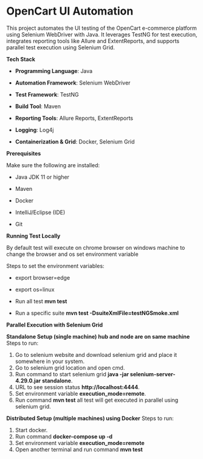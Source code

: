 # **OpenCart UI Automation**

This project automates the UI testing of the OpenCart e-commerce platform using Selenium WebDriver with Java. It leverages TestNG for test execution, integrates reporting tools like Allure and ExtentReports, and supports parallel test execution using Selenium Grid.

**Tech Stack**

* **Programming Language**: Java

* **Automation Framework**: Selenium WebDriver

* **Test Framework**: TestNG

* **Build Tool**: Maven

* **Reporting Tools**: Allure Reports, ExtentReports

* **Logging**: Log4j

* **Containerization & Grid**: Docker, Selenium Grid

**Prerequisites**

Make sure the following are installed:

* Java JDK 11 or higher

* Maven

* Docker

* IntelliJ/Eclipse (IDE)

* Git


**Running Test Locally**

By default test will execute on chrome browser on windows machine to change the browser and os set environment variable

Steps to set the environment variables:
* export browser=edge
* export os=linux

* Run all test  **mvn test**
* Run a specific suite **mvn test -DsuiteXmlFile=testNGSmoke.xml**

**Parallel Execution with Selenium Grid**

**Standalone Setup (single machine) hub and node are on same machine**
Steps to run:
1. Go to selenium website and download selenium grid and place it somewhere in your system.
2. Go to selenium grid location and open cmd.
3. Run command to start selenium grid **java -jar selenium-server-4.29.0.jar standalone**.
4. URL to see session status **http://localhost:4444**.
5. Set environment variable **execution_mode=remote**.
6. Run command **mvn test** all test will get executed in parallel using selenium grid.

**Distributed Setup (multiple machines) using Docker**
Steps to run:
1. Start docker.
2. Run command **docker-compose up -d**
3. Set environment variable **execution_mode=remote**
3. Open another terminal and run command **mvn test**



